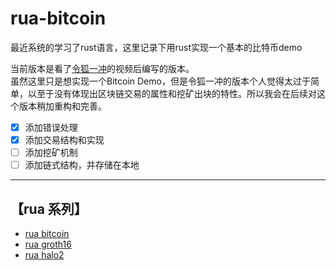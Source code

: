 # rua-bitcoin

最近系统的学习了rust语言，这里记录下用rust实现一个基本的比特币demo  

当前版本是看了[令狐一冲](https://www.bilibili.com/video/BV145411t7qp)的视频后编写的版本。  
虽然这里只是想实现一个Bitcoin Demo，但是令狐一冲的版本个人觉得太过于简单，以至于没有体现出区块链交易的属性和挖矿出块的特性。所以我会在后续对这个版本稍加重构和完善。  

- [x] 添加错误处理  
- [x] 添加交易结构和实现
- [ ] 添加挖矿机制  
- [ ] 添加链式结构，并存储在本地

-----------------------------------------

## 【rua 系列】  

- [rua bitcoin](https://github.com/yewbs/rua-bitcoin)
- [rua groth16](https://github.com/yewbs/rua-groth16)
- [rua halo2](https://github.com/yewbs/rua-halo2)
